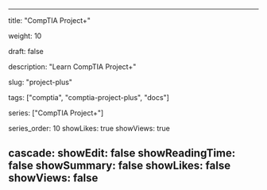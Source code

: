 ---

title: "CompTIA Project+"

weight: 10

draft: false

description: "Learn CompTIA Project+"

slug: "project-plus"

tags: ["comptia", "comptia-project-plus", "docs"]

series: ["CompTIA Project+"]

series_order: 10
showLikes: true
showViews: true

cascade:
  showEdit: false
  showReadingTime: false
  showSummary: false
  showLikes: false
  showViews: false
---